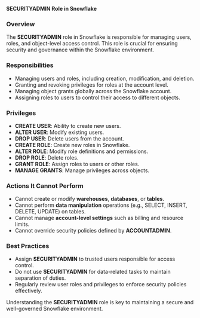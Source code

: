 **SECURITYADMIN Role in Snowflake**

### Overview
The **SECURITYADMIN** role in Snowflake is responsible for managing users, roles, and object-level access control. This role is crucial for ensuring security and governance within the Snowflake environment.

### Responsibilities
- Managing users and roles, including creation, modification, and deletion.
- Granting and revoking privileges for roles at the account level.
- Managing object grants globally across the Snowflake account.
- Assigning roles to users to control their access to different objects.

### Privileges
- **CREATE USER**: Ability to create new users.
- **ALTER USER**: Modify existing users.
- **DROP USER**: Delete users from the account.
- **CREATE ROLE**: Create new roles in Snowflake.
- **ALTER ROLE**: Modify role definitions and permissions.
- **DROP ROLE**: Delete roles.
- **GRANT ROLE**: Assign roles to users or other roles.
- **MANAGE GRANTS**: Manage privileges across objects.

### Actions It Cannot Perform
- Cannot create or modify **warehouses**, **databases**, or **tables**.
- Cannot perform **data manipulation** operations (e.g., SELECT, INSERT, DELETE, UPDATE) on tables.
- Cannot manage **account-level settings** such as billing and resource limits.
- Cannot override security policies defined by **ACCOUNTADMIN**.

### Best Practices
- Assign **SECURITYADMIN** to trusted users responsible for access control.
- Do not use **SECURITYADMIN** for data-related tasks to maintain separation of duties.
- Regularly review user roles and privileges to enforce security policies effectively.

Understanding the **SECURITYADMIN** role is key to maintaining a secure and well-governed Snowflake environment.

